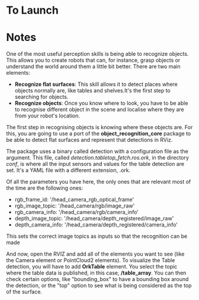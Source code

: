 # To Launch

# Notes
One of the most useful perception skills is being able to recognize objects. This allows you to create robots that can, for instance, grasp objects or understand the world around them a little bit better.
There are two main elements:

* **Recognize flat surfaces**: This skill allows it to detect places where objects normally are, like tables and shelves.It's the first step to searching for objects.
* **Recognize objects**: Once you know where to look, you have to be able to recognise different object in the scene and localise where they are from your robot's location.

The first step in recognising objects is knowing where these objects are. For this, you are going to use a port of the **object_recognition_core** package to be able to detect flat surfaces and represent that detections in RViz.

The package uses a binary called detection with a configuration file as the argument. This file, called *detection.tabletop_fetch.ros.ork*, in the directory *conf*, is where all the input sensors and values for the table detection are set. It's a YAML file with a different extension, .ork.

Of all the parameters you have here, the only ones that are relevant most of the time are the following ones:

* rgb_frame_id: '/head_camera_rgb_optical_frame'
* rgb_image_topic: '/head_camera/rgb/image_raw'
* rgb_camera_info: '/head_camera/rgb/camera_info'
* depth_image_topic: '/head_camera/depth_registered/image_raw'
* depth_camera_info: '/head_camera/depth_registered/camera_info'

This sets the correct image topics as inputs so that the recognition can be made

And now, open the RVIZ and add all of the elements you want to see (like the Camera element or PointCloud2 elements). To visualize the Table detection, you will have to add **OrkTable** element. You select the topic where the table data is published, in this case, **/table_array**. You can then check certain options, like "bounding_box" to have a bounding box around the detection, or the "top" option to see what is being considered as the top of the surface.
